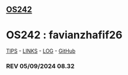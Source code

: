## [OS242]()

# OS242 : favianzhafif26

[TIPS]() - [LINKS]() - [LOG](https://github.com/favianzhafif26/os242/blob/main/TXT/mylog.txt) - [GitHub](https://github.com/favianzhafif26/os242)


### REV 05/09/2024 08.32
